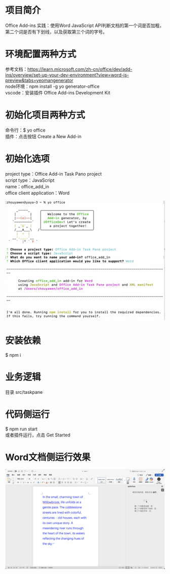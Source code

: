 # 项目简介
Office Add-ins 实践：使用Word JavaScript API判断文档的第一个词是否加粗，第二个词是否有下划线，以及获取第三个词的字号。

# 环境配置两种方式
参考文档：https://learn.microsoft.com/zh-cn/office/dev/add-ins/overview/set-up-your-dev-environment?view=word-js-preview&tabs=yeomangenerator  
node环境：npm install -g yo generator-office  
vscode：安装插件 Office Add-ins Development Kit  

# 初始化项目两种方式
命令行：$ yo office  
插件：点击按钮 Create a New Add-in

# 初始化选项
project type：Office Add-in Task Pano project  
script type：JavaScript  
name：office_add_in  
office client application：Word  

![alt text](image.png)

# 安装依赖
$ npm i

# 业务逻辑
目录 src/taskpane  

# 代码侧运行
$ npm run start  
或者插件运行，点击 Get Started  

# Word文档侧运行效果
![alt text](image-1.png)
